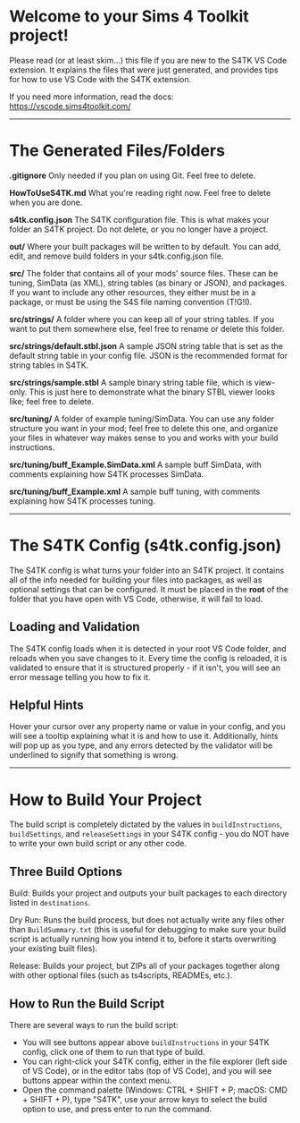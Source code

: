 # Welcome to your Sims 4 Toolkit project!

Please read (or at least skim...) this file if you are new to the S4TK VS Code
extension. It explains the files that were just generated, and provides tips for
how to use VS Code with the S4TK extension.

If you need more information, read the docs: https://vscode.sims4toolkit.com/

--------------------------------------------------------------------------------

# The Generated Files/Folders

__.gitignore__
  Only needed if you plan on using Git. Feel free to delete.

__HowToUseS4TK.md__
  What you're reading right now. Feel free to delete when you are done.

__s4tk.config.json__
  The S4TK configuration file. This is what makes your folder an S4TK project.
  Do not delete, or you no longer have a project.

__out/__
  Where your built packages will be written to by default. You can add, edit,
  and remove build folders in your s4tk.config.json file.

__src/__
  The folder that contains all of your mods' source files. These can be tuning,
  SimData (as XML), string tables (as binary or JSON), and packages. If you want
  to include any other resources, they either must be in a package, or must be
  using the S4S file naming convention (T!G!I).

__src/strings/__
  A folder where you can keep all of your string tables. If you want to put them
  somewhere else, feel free to rename or delete this folder.

__src/strings/default.stbl.json__
  A sample JSON string table that is set as the default string table in your
  config file. JSON is the recommended format for string tables in S4TK.

__src/strings/sample.stbl__
  A sample binary string table file, which is view-only. This is just here to
  demonstrate what the binary STBL viewer looks like; feel free to delete.

__src/tuning/__
  A folder of example tuning/SimData. You can use any folder structure you want
  in your mod; feel free to delete this one, and organize your files in whatever
  way makes sense to you and works with your build instructions.

__src/tuning/buff_Example.SimData.xml__
  A sample buff SimData, with comments explaining how S4TK processes SimData.

__src/tuning/buff_Example.xml__
  A sample buff tuning, with comments explaining how S4TK processes tuning.

--------------------------------------------------------------------------------

# The S4TK Config (s4tk.config.json)

The S4TK config is what turns your folder into an S4TK project. It contains all
of the info needed for building your files into packages, as well as optional
settings that can be configured. It must be placed in the __root__ of the folder
that you have open with VS Code, otherwise, it will fail to load.

## Loading and Validation

The S4TK config loads when it is detected in your root VS Code folder, and
reloads when you save changes to it. Every time the config is reloaded, it is
validated to ensure that it is structured properly - if it isn't, you will see
an error message telling you how to fix it.

## Helpful Hints

Hover your cursor over any property name or value in your config, and you will
see a tooltip explaining what it is and how to use it. Additionally, hints will
pop up as you type, and any errors detected by the validator will be underlined
to signify that something is wrong.

--------------------------------------------------------------------------------

# How to Build Your Project

The build script is completely dictated by the values in `buildInstructions`,
`buildSettings`, and `releaseSettings` in your S4TK config - you do NOT have to
write your own build script or any other code.

## Three Build Options

Build: Builds your project and outputs your built packages to each directory
  listed in `destinations`.

Dry Run: Runs the build process, but does not actually write any files other
  than `BuildSummary.txt` (this is useful for debugging to make sure your build
  script is actually running how you intend it to, before it starts overwriting
  your existing built files).

Release: Builds your project, but ZIPs all of your packages together along
  with other optional files (such as ts4scripts, READMEs, etc.).

## How to Run the Build Script

There are several ways to run the build script:
- You will see buttons appear above `buildInstructions` in your S4TK config,
  click one of them to run that type of build.
- You can right-click your S4TK config, either in the file explorer (left side
  of VS Code), or in the editor tabs (top of VS Code), and you will see buttons
  appear within the context menu.
- Open the command palette (Windows: CTRL + SHIFT + P; macOS: CMD + SHIFT + P),
  type "S4TK", use your arrow keys to select the build option to use, and press
  enter to run the command.
